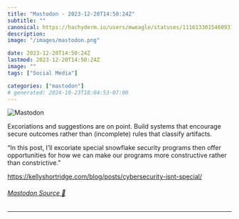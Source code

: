 ```yaml
---
title: "Mastodon - 2023-12-20T14:50:24Z"
subtitle: ""
canonical: https://hachyderm.io/users/mweagle/statuses/111613301546093177
description:
image: "/images/mastodon.png"

date: 2023-12-20T14:50:24Z
lastmod: 2023-12-20T14:50:24Z
image: ""
tags: ["Social Media"]

categories: ["mastodon"]
# generated: 2024-10-23T18:04:53-07:00
---
```

![Mastodon](/images/mastodon.png)

<p>Excoriations and suggestions are on point. Build systems that encourage secure outcomes rather than (incomplete) rules that classify artifacts. </p><p>“In this post, I’ll excoriate special snowflake security programs then offer opportunities for how we can make our programs more constructive rather than constrictive.”</p><p><a href="https://kellyshortridge.com/blog/posts/cybersecurity-isnt-special/" target="_blank" rel="nofollow noopener noreferrer" translate="no"><span class="invisible">https://</span><span class="ellipsis">kellyshortridge.com/blog/posts</span><span class="invisible">/cybersecurity-isnt-special/</span></a></p>


###### [Mastodon Source 🐘](https://hachyderm.io/@mweagle/111613301546093177)

___
